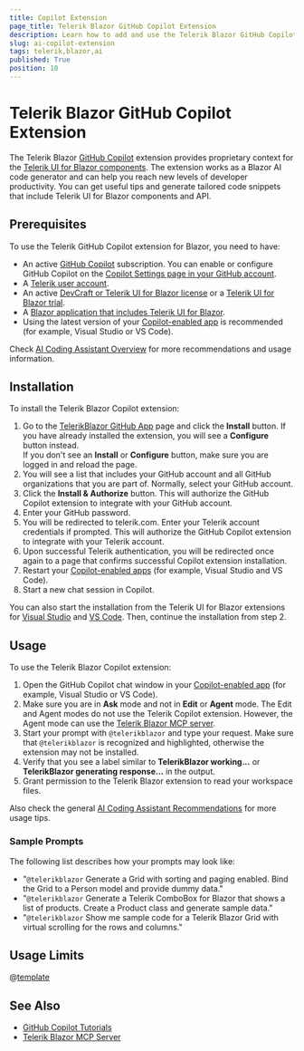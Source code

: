 ```yaml
---
title: Copilot Extension
page_title: Telerik Blazor GitHub Copilot Extension
description: Learn how to add and use the Telerik Blazor GitHub Copilot extension as a Blazor AI coding assistant and code generator for better developer productivity. The Telerik Blazor GitHub Copilot extension provides proprietary context about Telerik UI for Blazor to AI-powered software.
slug: ai-copilot-extension
tags: telerik,blazor,ai
published: True
position: 10
---
```


# Telerik Blazor GitHub Copilot Extension

The Telerik Blazor [GitHub Copilot](https://github.com/features/copilot) extension provides proprietary context for the [Telerik UI for Blazor components](https://www.telerik.com/blazor-ui). The extension works as a Blazor AI code generator and can help you reach new levels of developer productivity. You can get useful tips and generate tailored code snippets that include Telerik UI for Blazor components and API.

## Prerequisites

To use the Telerik GitHub Copilot extension for Blazor, you need to have:

* An active [GitHub Copilot](https://github.com/features/copilot) subscription. You can enable or configure GitHub Copilot on the [Copilot Settings page in your GitHub account](https://github.com/settings/copilot).
* A [Telerik user account](https://www.telerik.com/account/).
* An active [DevCraft or Telerik UI for Blazor license](https://www.telerik.com/purchase/blazor-ui) or a [Telerik UI for Blazor trial](https://www.telerik.com/blazor-ui).
* A [Blazor application that includes Telerik UI for Blazor](slug:blazor-overview#getting-started).
* Using the latest version of your [Copilot-enabled app](https://docs.github.com/en/copilot/building-copilot-extensions/about-building-copilot-extensions#supported-clients-and-ides) is recommended (for example, Visual Studio or VS Code).

Check [AI Coding Assistant Overview](slug:ai-overview) for more recommendations and usage information.

## Installation

To install the Telerik Blazor Copilot extension:

1. Go to the [TelerikBlazor GitHub App](https://github.com/apps/telerikblazor) page and click the **Install** button. If you have already installed the extension, you will see a **Configure** button instead.<br/>If you don't see an **Install** or **Configure** button, make sure you are logged in and reload the page.
1. You will see a list that includes your GitHub account and all GitHub organizations that you are part of. Normally, select your GitHub account.
1. Click the **Install &amp; Authorize** button. This will authorize the GitHub Copilot extension to integrate with your GitHub account.
1. Enter your GitHub password.
1. You will be redirected to telerik.com. Enter your Telerik account credentials if prompted. This will authorize the GitHub Copilot extension to integrate with your Telerik account.
1. Upon successful Telerik authentication, you will be redirected once again to a page that confirms successful Copilot extension installation.
1. Restart your [Copilot-enabled apps](https://docs.github.com/en/copilot/building-copilot-extensions/about-building-copilot-extensions#supported-clients-and-ides) (for example, Visual Studio and VS Code).
1. Start a new chat session in Copilot.

You can also start the installation from the Telerik UI for Blazor extensions for [Visual Studio](slug:getting-started-vs-integration-ai-configuration#install-telerik-blazor-copilot-extension) and [VS Code](slug:getting-started-vs-code-integration-ai-configuration). Then, continue the installation from step 2.

## Usage

To use the Telerik Blazor Copilot extension:

1. Open the GitHub Copilot chat window in your [Copilot-enabled app](https://docs.github.com/en/copilot/building-copilot-extensions/about-building-copilot-extensions#supported-clients-and-ides) (for example, Visual Studio or VS Code).
1. Make sure you are in **Ask** mode and not in **Edit** or **Agent** mode. The Edit and Agent modes do not use the Telerik Copilot extension. However, the Agent mode can use the [Telerik Blazor MCP server](slug:ai-mcp-server).
1. Start your prompt with `@telerikblazor` and type your request. Make sure that `@telerikblazor` is recognized and highlighted, otherwise the extension may not be installed.
1. Verify that you see a label similar to **TelerikBlazor working...** or **TelerikBlazor generating response...** in the output.
1. Grant permission to the Telerik Blazor extension to read your workspace files.

Also check the general [AI Coding Assistant Recommendations](slug:ai-overview#recommendations) for more usage tips.

### Sample Prompts

The following list describes how your prompts may look like:

* &quot;`@telerikblazor` Generate a Grid with sorting and paging enabled. Bind the Grid to a Person model and provide dummy data.&quot;
* &quot;`@telerikblazor` Generate a Telerik ComboBox for Blazor that shows a list of products. Create a Product class and generate sample data.&quot;
* &quot;`@telerikblazor` Show me sample code for a Telerik Blazor Grid with virtual scrolling for the rows and columns.&quot;

## Usage Limits

@[template](/_contentTemplates/common/ai-coding-assistant.md#number-of-requests)

## See Also 

* [GitHub Copilot Tutorials](https://github.com/features/copilot/tutorials)
* [Telerik Blazor MCP Server](slug:ai-mcp-server)
